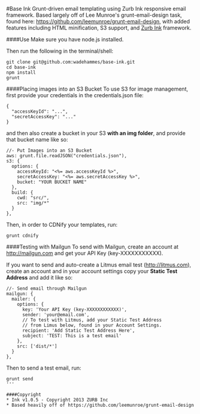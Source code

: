 #Base Ink
Grunt-driven email templating using Zurb Ink responsive email framework. Based largely off of Lee Munroe's grunt-email-design task, found here: https://github.com/leemunroe/grunt-email-design, with added features including HTML minification, S3 support, and <a href="http://zurb.com/ink">Zurb Ink</a> framework.

####Use
Make sure you have node.js installed.

Then run the following in the terminal/shell:
```
git clone git@github.com:wadehammes/base-ink.git
cd base-ink
npm install
grunt
```

####Placing images into an S3 Bucket
To use S3 for image management, first provide your credentials in the credentials.json file:

```
{
  "accessKeyId": "...",
  "secretAccessKey": "..."
}
```

and then also create a bucket in your S3 <b>with an img folder</b>, and provide that bucket name like so:

```
//- Put Images into an S3 Bucket
aws: grunt.file.readJSON("credentials.json"),
s3: {
  options: {
    accessKeyId: "<%= aws.accessKeyId %>",
    secretAccessKey: "<%= aws.secretAccessKey %>",
    bucket: "YOUR BUCKET NAME"
  },
  build: {
    cwd: "src/",
    src: "img/*"
  }
},
```

Then, in order to CDNify your templates, run:
```
grunt cdnify
```

####Testing with Mailgun
To send with Mailgun, create an account at http://mailgun.com and get your API Key (key-XXXXXXXXXXX).

If you want to send and auto-create a Litmus email test (http://litmus.com), create an account and in your account settings copy your <b>Static Test Address</b> and add it like so:

```
//- Send email through Mailgun
mailgun: {
  mailer: {
    options: {
      key: 'Your API Key (key-XXXXXXXXXXXX)',
      sender: 'your@email.com',
      // To test with Litmus, add your Static Test Address
      // from Limus below, found in your Account Settings.
      recipient: 'Add Static Test Address Here',
      subject: 'TEST: This is a test email'
    },
    src: ['dist/*']
  }
},
```

Then to send a test email, run:
```
grunt send
'''

####Copyright
* Ink v1.0.5 - Copyright 2013 ZURB Inc
* Based heavily off of https://github.com/leemunroe/grunt-email-design
